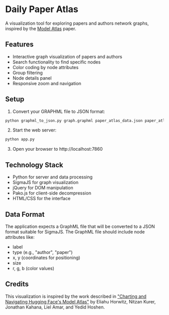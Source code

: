 # Daily Paper Atlas

A visualization tool for exploring papers and authors network graphs, inspired by the [Model Atlas](https://arxiv.org/abs/2503.10633) paper.

## Features

- Interactive graph visualization of papers and authors
- Search functionality to find specific nodes
- Color coding by node attributes
- Group filtering
- Node details panel
- Responsive zoom and navigation

## Setup

1. Convert your GRAPHML file to JSON format:

```bash
python graphml_to_json.py graph.graphml paper_atlas_data.json paper_atlas_data.json.gz
```

2. Start the web server:

```bash
python app.py
```

3. Open your browser to http://localhost:7860

## Technology Stack

- Python for server and data processing
- SigmaJS for graph visualization
- jQuery for DOM manipulation
- Pako.js for client-side decompression
- HTML/CSS for the interface

## Data Format

The application expects a GraphML file that will be converted to a JSON format suitable for SigmaJS. The GraphML file should include node attributes like:
- label
- type (e.g., "author", "paper")
- x, y (coordinates for positioning)
- size
- r, g, b (color values)

## Credits

This visualization is inspired by the work described in ["Charting and Navigating Hugging Face's Model Atlas"](https://arxiv.org/abs/2503.10633) by Eliahu Horwitz, Nitzan Kurer, Jonathan Kahana, Liel Amar, and Yedid Hoshen. 